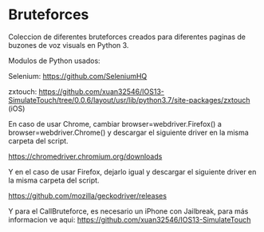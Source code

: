# Bruteforces
Coleccion de diferentes bruteforces creados para diferentes paginas de buzones de voz visuals en Python 3.

Modulos de Python usados:

Selenium: https://github.com/SeleniumHQ

zxtouch: https://github.com/xuan32546/IOS13-SimulateTouch/tree/0.0.6/layout/usr/lib/python3.7/site-packages/zxtouch (iOS)

En caso de usar Chrome, cambiar browser=webdriver.Firefox() a browser=webdriver.Chrome() y descargar el siguiente driver en la misma carpeta del script. 

https://chromedriver.chromium.org/downloads

Y en el caso de usar Firefox, dejarlo igual y descargar el siguiente driver en la misma carpeta del script.

https://github.com/mozilla/geckodriver/releases

Y para el CallBruteforce, es necesario un iPhone con Jailbreak, para más informacion ve aqui: https://github.com/xuan32546/IOS13-SimulateTouch

